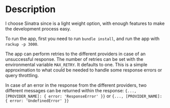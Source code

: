# Description

  I choose Sinatra since is a light weight option, with enough features to make the development process easy.

  To run the app, first you need to run `bundle install`, and run the app with `rackup -p 3000`.

  The app can perform retries to the different providers in case of an unsuccessful response.
  The number of retries can be set with the environmental variable `MAX_RETRY`. It defaults to one. This is a simple approximation to what could be needed to handle some response errors or query throttling.

  In case of an error in the response from the different providers, two different messages can be returned within the response: `{..., [PROVIDER_NAME]: { error: 'ResponseError' }}` or `{..., [PROVIDER_NAME]: { error: 'UndefinedError' }}`
